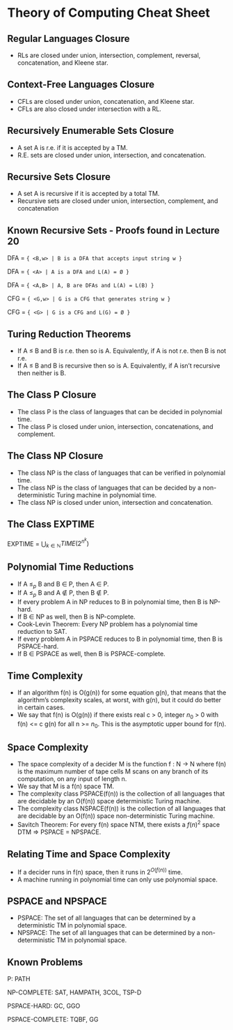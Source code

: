 # Theory of Computing Cheat Sheet

## Regular Languages Closure
- RLs are closed under union, intersection, complement, reversal, concatenation, and Kleene star.

## Context-Free Languages Closure
- CFLs are closed under union, concatenation, and Kleene star.
- CFLs are also closed under intersection with a RL.

## Recursively Enumerable Sets Closure
- A set A is r.e. if it is accepted by a TM.
- R.E. sets are closed under union, intersection, and concatenation.

## Recursive Sets Closure
- A set A is recursive if it is accepted by a total TM.
- Recursive sets are closed under union, intersection, complement, and concatenation

## Known Recursive Sets - Proofs found in Lecture 20
DFA = `{ <B,w> | B is a DFA that accepts input string w }`

DFA = `{ <A> | A is a DFA and L(A) = Ø }`

DFA = `{ <A,B> | A, B are DFAs and L(A) = L(B) }`

CFG = `{ <G,w> | G is a CFG that generates string w }`

CFG = `{ <G> | G is a CFG and L(G) = Ø }`

## Turing Reduction Theorems
- If A ≤ B and B is r.e. then so is A. Equivalently, if A is not r.e. then B is not r.e. 
- If A ≤ B and B is recursive then so is A. Equivalently, if A isn’t recursive then neither is B.

## The Class P Closure
- The class P is the class of languages that can be decided in polynomial time.
- The class P is closed under union, intersection, concatenations, and complement.

## The Class NP Closure
- The class NP is the class of languages that can be verified in polynomial time.
- The class NP is the class of languages that can be decided by a non-deterministic Turing machine in polynomial time.
- The class NP is closed under union, intersection and concatenation.

## The Class EXPTIME
EXPTIME = $\bigcup_{k\in\mathbb{N}} TIME(2^{n^{k}})$

## Polynomial Time Reductions
- If A $\leqslant_p$ B and B ∈ P, then A ∈ P.
- If A $\leqslant_p$ B and A ∉ P, then B ∉ P.
- If every problem A in NP reduces to B in polynomial time, then B is NP-hard.
- If B ∈ NP as well, then B is NP-complete.
- Cook-Levin Theorem: Every NP problem has a polynomial time reduction to SAT.
- If every problem A in PSPACE reduces to B in polynomial time, then B is PSPACE-hard.
- If B ∈ PSPACE as well, then B is PSPACE-complete.

## Time Complexity
- If an algorithm f(n) is O(g(n)) for some equation g(n), that means that the algorithm’s complexity scales, at worst, with g(n), but it could do better in certain cases.
- We say that f(n) is O(g(n)) if there exists real c > 0, integer $n_0$ > 0 with f(n) <= c g(n) for all n >= $n_0$. This is the asymptotic upper bound for f(n).

## Space Complexity
- The space complexity of a decider M is the function f : N -> N where f(n) is the maximum number of tape cells M scans on any branch of its computation, on any input of length n.
- We say that M is a f(n) space TM.
- The complexity class PSPACE(f(n)) is the collection of all languages that are decidable by an O(f(n)) space deterministic Turing machine.
- The complexity class NSPACE(f(n)) is the collection of all languages that are decidable by an O(f(n)) space non-deterministic Turing machine.
- Savitch Theorem: For every f(n) space NTM, there exists a $f(n)^{2}$ space DTM $\Rightarrow$ PSPACE = NPSPACE.

## Relating Time and Space Complexity
- If a decider runs in f(n) space, then it runs in $2^{O(f(n))}$ time.
- A machine running in polynomial time can only use polynomial space.

## PSPACE and NPSPACE
- PSPACE: The set of all languages that can be determined by a deterministic TM in polynomial space.
- NPSPACE: The set of all languages that can be determined by a non-deterministic TM in polynomial space.

## Known Problems

P: PATH

NP-COMPLETE: SAT, HAMPATH, 3COL, TSP-D

PSPACE-HARD: GC, GGO

PSPACE-COMPLETE: TQBF, GG
